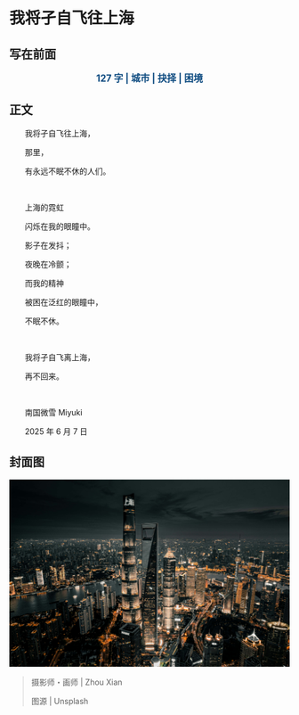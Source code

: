 # 我将孑自飞往上海

## 写在前面

<p style="color:#0f4c81; text-align:center; font-weight:bold; font-size:larger;">127 字 | 城市 | 抉择 | 困境</p>

## 正文

　　我将孑自飞往上海，

　　那里，

　　有永远不眠不休的人们。

<br />

　　上海的霓虹

　　闪烁在我的眼瞳中。

　　影子在发抖；

　　夜晚在冷颤；

　　而我的精神

　　被困在泛红的眼瞳中，

　　不眠不休。

<br />

　　我将孑自飞离上海，

　　再不回来。

<br />

　　南国微雪 Miyuki

　　2025 年 6 月 7 日

## 封面图

![](https://raw.githubusercontent.com/TinySnow/GithubImageHosting/main/blog/articles/poems/zhou-xian-7tFFO6Mq5L4-unsplash.jpg)

> 摄影师・画师 | Zhou Xian
>
> 图源 | Unsplash